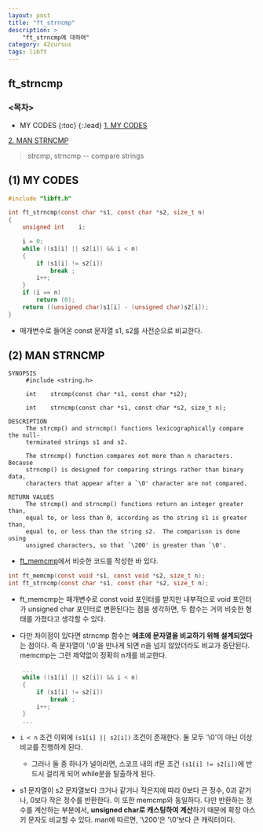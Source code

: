 ```yaml
---
layout: post
title: "ft_strncmp"
description: >
    "ft_strncmp에 대하여"
category: 42cursus
tags: libft
---
```


## ft_strncmp

### <목차>
* MY CODES
{:toc}
{:.lead}
[1. MY CODES](#1-my-codes)

[2. MAN STRNCMP](#2-man-strncmp)

> strcmp, strncmp -- compare strings

## (1) MY CODES
~~~c
#include "libft.h"

int	ft_strncmp(const char *s1, const char *s2, size_t n)
{
	unsigned int	i;

	i = 0;
	while ((s1[i] || s2[i]) && i < n)
	{
		if (s1[i] != s2[i])
			break ;
		i++;
	}
	if (i == n)
		return (0);
	return ((unsigned char)s1[i] - (unsigned char)s2[i]);
}
~~~
- 매개변수로 들어온 const 문자열 s1, s2를 사전순으로 비교한다.

## (2) MAN STRNCMP
~~~plain
SYNOPSIS
     #include <string.h>

     int	strcmp(const char *s1, const char *s2);

     int	strncmp(const char *s1, const char *s2, size_t n);

DESCRIPTION
     The strcmp() and strncmp() functions lexicographically compare the null-
     terminated strings s1 and s2.

     The strncmp() function compares not more than n characters.  Because
     strncmp() is designed for comparing strings rather than binary data,
     characters that appear after a `\0' character are not compared.

RETURN VALUES
     The strcmp() and strncmp() functions return an integer greater than,
     equal to, or less than 0, according as the string s1 is greater than,
     equal to, or less than the string s2.  The comparison is done using
     unsigned characters, so that `\200' is greater than `\0'.
~~~

- [ft_memcmp](https://espebaum.github.io/libft/2023-09-25-ft-memcmp/)에서 비슷한 코드를 작성한 바 있다.

~~~c
int	ft_memcmp(const void *s1, const void *s2, size_t n);
int	ft_strncmp(const char *s1, const char *s2, size_t n);
~~~

- ft_memcmp는 매개변수로 const void 포인터를 받지만 내부적으로 void 포인터가 unsigned char 포인터로 변환된다는 점을 생각하면, 두 함수는 거의 비슷한 형태를 가졌다고 생각할 수 있다.

- 다만 차이점이 있다면 strncmp 함수는 **애초에 문자열을 비교하기 위해 설계되었다**는 점이다. 즉 문자열이 '\0'을 만나게 되면 n을 넘지 않았더라도 비교가 중단된다. memcmp는 그런 제약없이 정확히 n개를 비교한다.

~~~c
	...
	while ((s1[i] || s2[i]) && i < n)
	{
		if (s1[i] != s2[i])
			break ;
		i++;
	}
	...
~~~

- `i < n` 조건 이외에 `(s1[i] || s2[i])` 조건이 존재한다. 둘 모두 '\0'이 아닌 이상 비교를 진행하게 된다.
  - 그러나 둘 중 하나가 널이라면, 스코프 내의 if문 조건 `(s1[i] != s2[i])`에 반드시 걸리게 되어 while문을 탈출하게 된다.

- s1 문자열이 s2 문자열보다 크거나 같거나 작은지에 따라 0보다 큰 정수, 0과 같거나, 0보다 작은 정수를 반환한다. 이 또한 memcmp와 동일하다. 다만 반환하는 정수를 계산하는 부분에서, **unsigned char로 캐스팅하여 계산**하기 때문에 확장 아스키 문자도 비교할 수 있다. man에 따르면, '\200'은 '\0'보다 큰 캐릭터이다.